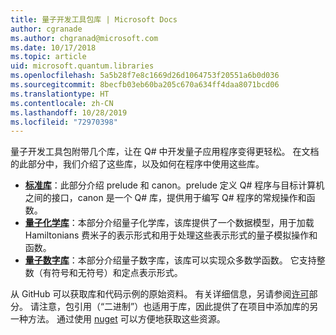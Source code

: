 ```yaml
---
title: 量子开发工具包库 | Microsoft Docs
author: cgranade
ms.author: chgranad@microsoft.com
ms.date: 10/17/2018
ms.topic: article
uid: microsoft.quantum.libraries
ms.openlocfilehash: 5a5b28f7e8c1669d26d1064753f20551a6b0d036
ms.sourcegitcommit: 8becfb03eb60ba205c670a634ff4daa8071bcd06
ms.translationtype: HT
ms.contentlocale: zh-CN
ms.lasthandoff: 10/28/2019
ms.locfileid: "72970398"
---
```

量子开发工具包附带几个库，让在 Q# 中开发量子应用程序变得更轻松。
在文档的此部分中，我们介绍了这些库，以及如何在程序中使用这些库。

- [**标准库**](xref:microsoft.quantum.libraries.standard.intro)：此部分介绍 prelude 和 canon。prelude 定义 Q# 程序与目标计算机之间的接口，canon 是一个 Q# 库，提供用于编写 Q# 程序的常规操作和函数。
- [**量子化学库**](xref:microsoft.quantum.chemistry.concepts.intro)：本部分介绍量子化学库，该库提供了一个数据模型，用于加载 Hamiltonians 费米子的表示形式和用于处理这些表示形式的量子模拟操作和函数。
- [**量子数字库**](xref:microsoft.quantum.numerics.intro)：本部分介绍量子数字库，该库可以实现众多数学函数。 它支持整数（有符号和无符号）和定点表示形式。

从 GitHub 可以获取库和代码示例的原始资料。 有关详细信息，另请参阅[许可](xref:microsoft.quantum.libraries.licensing)部分。 请注意，包引用（“二进制”）也适用于库，因此提供了在项目中添加库的另一种方法。 通过使用 [nuget](https://nuget.org) 可以方便地获取这些资源。  